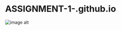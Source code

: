 # ASSIGNMENT-1-.github.io

![image alt]([image_url](https://github.com/abintom2006-lgtm/ASSIGNMENT-1-.github.io/blob/714a56ea081712bc29daf1f73bd6cc2b0d4190b9/Screenshot%202025-10-18%20214256.png))

